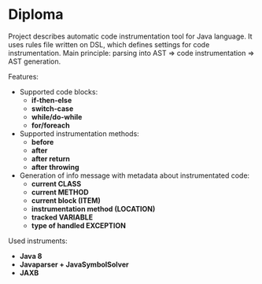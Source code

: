 # Diploma
Project describes automatic code instrumentation tool for Java language. It uses rules file written on DSL, which defines settings for code instrumentation. Main principle: parsing into AST => code instrumentation => AST generation.

Features:
- Supported code blocks:
  - **if-then-else**
  - **switch-case**
  - **while/do-while**
  - **for/foreach**
- Supported instrumentation methods:
  - **before**
  - **after**
  - **after return**
  - **after throwing**
- Generation of info message with metadata about instrumentated code:
  - **current CLASS**
  - **current METHOD**
  - **current block (ITEM)**
  - **instrumentation method (LOCATION)**
  - **tracked VARIABLE**
  - **type of handled EXCEPTION**

Used instruments:
- **Java 8**
- **Javaparser + JavaSymbolSolver**
- **JAXB**
